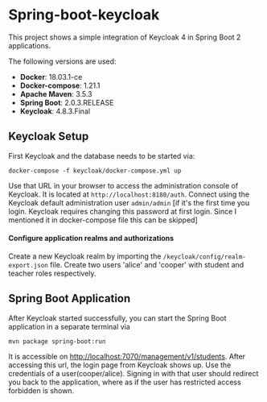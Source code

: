 # Spring-boot-keycloak


This project shows a simple integration of Keycloak 4 in Spring Boot 2 applications.

The following versions are used:

* __Docker__: 18.03.1-ce
* __Docker-compose__: 1.21.1
* __Apache Maven__: 3.5.3
* __Spring Boot__: 2.0.3.RELEASE
* __Keycloak__: 4.8.3.Final

## Keycloak Setup

First Keycloak and the database needs to be started via:

```
docker-compose -f keycloak/docker-compose.yml up
```

Use that URL in your browser to access the administration console of Keycloak.
It is located at `http://localhost:8180/auth`. Connect using the Keycloak default administration user
`admin/admin` [if it's the first time you login. Keycloak requires changing this password at first login. Since I mentioned it in docker-compose file this can be skipped]

#### Configure application realms and authorizations

Create a new Keycloak realm by importing the `/keycloak/config/realm-export.json` file.
Create two users 'alice' and 'cooper' with student and teacher roles respectively.

## Spring Boot Application

After Keycloak started successfully, you can start the Spring Boot application in a separate terminal via

```
mvn package spring-boot:run
```

It is accessible on [http://localhost:7070/management/v1/students](http://localhost:7070/management/v1/students). After accessing this url, the login page from Keycloak shows up. Use the credentials of a user(cooper/alice). Signing in with that user should redirect you back to the application, where as if the user has restricted access forbidden is shown.